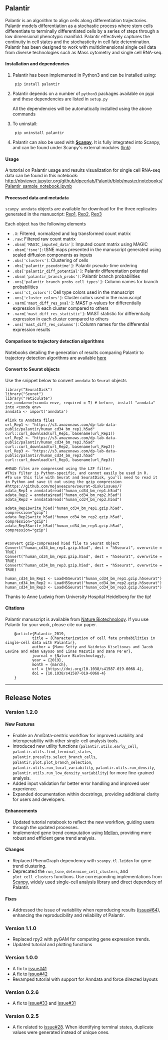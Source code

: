 Palantir
------

Palantir is an algorithm to align cells along differentiation trajectories. Palantir models differentiation as a stochastic process where stem cells differentiate to terminally differentiated cells by a series of steps through a low dimensional phenotypic manifold. Palantir effectively captures the continuity in cell states and the stochasticity in cell fate determination. Palantir has been designed to work with multidimensional single cell data from diverse technologies such as Mass cytometry and single cell RNA-seq. 


#### Installation and dependencies
1. Palantir has been implemented in Python3 and can be installed using:

        pip install palantir

2. Palantir depends on a number of `python3` packages available on pypi and these dependencies are listed in `setup.py`

    All the dependencies will be automatically installed using the above commands

3. To uninstall:
		
		pip uninstall palantir
		
4. Palantir can also be used with [**Scanpy**](https://github.com/theislab/scanpy). It is fully integrated into Scanpy, and can be found under Scanpy's external modules ([link](https://scanpy.readthedocs.io/en/latest/api/scanpy.external.html#external-api))


#### Usage

A tutorial on Palantir usage and results visualization for single cell RNA-seq data can be found in this notebook: http://nbviewer.jupyter.org/github/dpeerlab/Palantir/blob/master/notebooks/Palantir_sample_notebook.ipynb


#### Processed data and metadata
```scanpy anndata``` objects are available for download for the three replicates generated in the manuscript: [Rep1](https://s3.amazonaws.com/dp-lab-data-public/palantir/human_cd34_bm_rep1.h5ad), [Rep2](https://s3.amazonaws.com/dp-lab-data-public/palantir/human_cd34_bm_rep2.h5ad), [Rep3](https://s3.amazonaws.com/dp-lab-data-public/palantir/human_cd34_bm_rep3.h5ad)

Each object has the following elements
* `.X`: Filtered, normalized and log transformed count matrix 
* `.raw`: Filtered raw count matrix
* `.obsm['MAGIC_imputed_data']`: Imputed count matrix using MAGIC
* `.obsm['tsne']`: tSNE maps presented in the manuscript generated using scaled diffusion components as inputs
* `.obs['clusters']`: Clustering of cells
* `.obs['palantir_pseudotime']`: Palantir pseudo-time ordering
* `.obs['palantir_diff_potential']`: Palantir differentation potential 
* `.obsm['palantir_branch_probs']`: Palantir branch probabilities
* `.uns['palantir_branch_probs_cell_types']`: Column names for branch probabilities
* `.uns['ct_colors']`: Cell type colors used in the manuscript
* `.uns['cluster_colors']`: Cluster colors used in the manuscript
* `.varm['mast_diff_res_pval']`: MAST p-values for differentially expression in each cluster compared to others
* `.varm['mast_diff_res_statistic']`: MAST statistic for differentially expression in each cluster compared to others
* `.uns['mast_diff_res_columns']`: Column names for the differential expression results


#### Comparison to trajectory detection algorithms
Notebooks detailing the generation of results comparing Palantir to trajectory detection algorithms are available [here](https://github.com/dpeerlab/Palantir/blob/master/notebooks/comparisons)


#### Convert to Seurat objects
Use the snippet below to convert `anndata` to `Seurat` objects 
```
library("SeuratDisk")
library("Seurat")
library("reticulate")
use_condaenv(<conda env>, required = T) # before, install "anndata" into <conda env>
anndata <- import('anndata')

#link to Anndata files
url_Rep1 <- "https://s3.amazonaws.com/dp-lab-data-public/palantir/human_cd34_bm_rep1.h5ad"
curl::curl_download(url_Rep1, basename(url_Rep1))
url_Rep2 <- "https://s3.amazonaws.com/dp-lab-data-public/palantir/human_cd34_bm_rep2.h5ad"
curl::curl_download(url_Rep2, basename(url_Rep2))
url_Rep3 <- "https://s3.amazonaws.com/dp-lab-data-public/palantir/human_cd34_bm_rep3.h5ad"
curl::curl_download(url_Rep3, basename(url_Rep3))

#H5AD files are compressed using the LZF filter. 
#This filter is Python-specific, and cannot easily be used in R. 
#To use this file with Seurat and SeuratDisk, you'll need to read it in Python and save it out using the gzip compression
#https://github.com/mojaveazure/seurat-disk/issues/7
adata_Rep1 = anndata$read("human_cd34_bm_rep1.h5ad")
adata_Rep2 = anndata$read("human_cd34_bm_rep2.h5ad")
adata_Rep3 = anndata$read("human_cd34_bm_rep3.h5ad")

adata_Rep1$write_h5ad("human_cd34_bm_rep1.gzip.h5ad", compression="gzip")
adata_Rep2$write_h5ad("human_cd34_bm_rep2.gzip.h5ad", compression="gzip")
adata_Rep3$write_h5ad("human_cd34_bm_rep3.gzip.h5ad", compression="gzip")


#convert gzip-compressed h5ad file to Seurat Object
Convert("human_cd34_bm_rep1.gzip.h5ad", dest = "h5seurat", overwrite = TRUE)
Convert("human_cd34_bm_rep2.gzip.h5ad", dest = "h5seurat", overwrite = TRUE)
Convert("human_cd34_bm_rep3.gzip.h5ad", dest = "h5seurat", overwrite = TRUE)

human_cd34_bm_Rep1 <- LoadH5Seurat("human_cd34_bm_rep1.gzip.h5seurat")
human_cd34_bm_Rep2 <- LoadH5Seurat("human_cd34_bm_rep2.gzip.h5seurat")
human_cd34_bm_Rep3 <- LoadH5Seurat("human_cd34_bm_rep3.gzip.h5seurat")
```
Thanks to Anne Ludwig from University Hospital Heidelberg for the tip!


#### Citations
Palantir manuscript is available from [Nature Biotechnology](https://www.nature.com/articles/s41587-019-0068-4). If you use Palantir for your work, please cite our paper.

        @article{Palantir_2019,
                title = {Characterization of cell fate probabilities in single-cell data with Palantir},
                author = {Manu Setty and Vaidotas Kiseliovas and Jacob Levine and Adam Gayoso and Linas Mazutis and Dana Pe'er},
                journal = {Nature Biotechnology},
                year = {2019},
                month = {march},
                url = {https://doi.org/10.1038/s41587-019-0068-4},
                doi = {10.1038/s41587-019-0068-4}
        }
____

Release Notes
-------------
 ### Version 1.2.0

 #### New Features
 * Enable an AnnData-centric workflow for improved usability and interoperability with other single-cell analysis tools.
 * Introduced new utility functions (`palantir.utils.early_cell`, `palantir.utils.find_terminal_states`, `palantir.presults.select_branch_cells`, `palantir.plot.plot_branch_selection`, `palantir.utils.run_local_variability`, `palantir.utils.run_density`, `palantir.utils.run_low_density_variability`) for more fine-grained analysis.
 * Added input validation for better error handling and improved user experience.
 * Expanded documentation within docstrings, providing additional clarity for users and developers.

 #### Enhancements
 * Updated tutorial notebook to reflect the new workflow, guiding users through the updated processes.
 * Implemented gene trend computation using [Mellon](https://github.com/settylab/Mellon), providing more robust and efficient gene trend analysis.

 #### Changes
 * Replaced PhenoGraph dependency with `scanpy.tl.leiden` for gene trend clustering.
 * Deprecated the `run_tsne`, `determine_cell_clusters`, and `plot_cell_clusters` functions. Use corresponding implementations from [Scanpy](https://scanpy.readthedocs.io/en/stable/), widely used single-cell analysis library and direct dependecy of Palantir.

 #### Fixes
 * Addressed the issue of variability when reproducing results ([issue#64](https://github.com/dpeerlab/Palantir/issues/64)), enhancing the reproducibility and reliability of Palantir.


### Version 1.1.0
 * Replaced rpy2 with pyGAM for computing gene expression trends. 
 * Updated tutorial and plotting functions 


### Version 1.0.0

 * A fix to [issue#41](https://github.com/dpeerlab/Palantir/issues/41) 
 * A fix to [issue#42](https://github.com/dpeerlab/Palantir/issues/42)
 * Revamped tutorial with support for Anndata and force directed layouts

### Version 0.2.6

 * A fix to [issue#33](https://github.com/dpeerlab/Palantir/issues/33) and [issue#31](https://github.com/dpeerlab/Palantir/issues/31)
 
### Version 0.2.5

 * A fix related to [issue#28](https://github.com/dpeerlab/Palantir/issues/28). When identifying terminal states, duplicate values were generated instead of unique ones.
